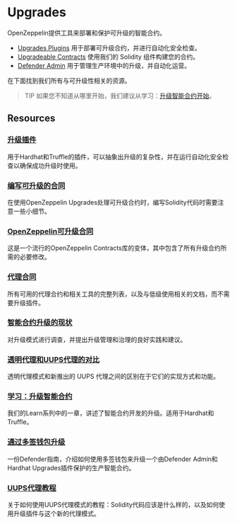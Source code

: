 # Upgrades

OpenZeppelin提供工具来部署和保护可升级的智能合约。

* [Upgrades Plugins](../Upgrades%20Plugins/Overview.md) 用于部署可升级合约，并进行自动化安全检查。
* [Upgradeable Contracts](../Contracts/Contracts.4.x/Using%20with%20Upgrades.md) 使用我们的 Solidity 组件构建您的合约。
* [Defender Admin](../Defender/Components/Admin/Admin.md/#升级) 用于管理生产环境中的升级，并自动化运营。

在下面找到我们所有与可升级性相关的资源。

> TIP
如果您不知道从哪里开始，我们建议从学习：[升级智能合约开始](../Learn/Upgrading%20smart%20contracts/Upgrading%20smart%20contracts-truffle.md)。

## Resources

### [升级插件](../Upgrades%20Plugins/Overview.md)
用于Hardhat和Truffle的插件，可以抽象出升级的复杂性，并在运行自动化安全检查以确保成功升级时使用。

### [编写可升级的合同](../Upgrades%20Plugins/Writing%20Upgradeable%20Contracts.md)
在使用OpenZeppelin Upgrades处理可升级合约时，编写Solidity代码时需要注意一些小细节。

### [OpenZeppelin可升级合同](../Upgrades%20Plugins/Using%20with%20Truffle.md)
这是一个流行的OpenZeppelin Contracts库的变体，其中包含了所有升级合约所需的必要修改。

### [代理合同](../Contracts/Contracts.4.x/Using%20with%20Upgrades.md)
所有可用的代理合约和相关工具的完整列表，以及与低级使用相关的文档，而不需要升级插件。

### [智能合约升级的现状](../Contracts/Contracts.4.x/API/Proxy.md)
对升级模式进行调查，并提出升级管理和治理的良好实践和建议。

### [透明代理和UUPS代理的对比](https://blog.openzeppelin.com/the-state-of-smart-contract-upgrades/)
透明代理模式和新推出的 UUPS 代理之间的区别在于它们的实现方式和功能。

### [学习：升级智能合约](../Contracts/Contracts.4.x/API/Proxy.md/#透明代理和uups代理之间的区别)
我们的Learn系列中的一章，讲述了智能合约开发的升级。适用于Hardhat和Truffle。

### [通过多签钱包升级](../Defender/Guides/Upgrading%20via%20a%20multisig/Upgrading%20via%20a%20multisig.md)
一份Defender指南，介绍如何使用多签钱包来升级一个由Defender Admin和Hardhat Upgrades插件保护的生产智能合约。

### [UUPS代理教程](https://forum.openzeppelin.com/t/uups-proxies-tutorial-solidity-javascript/7786)
关于如何使用UUPS代理模式的教程：Solidity代码应该是什么样的，以及如何使用升级插件与这个新的代理模式。